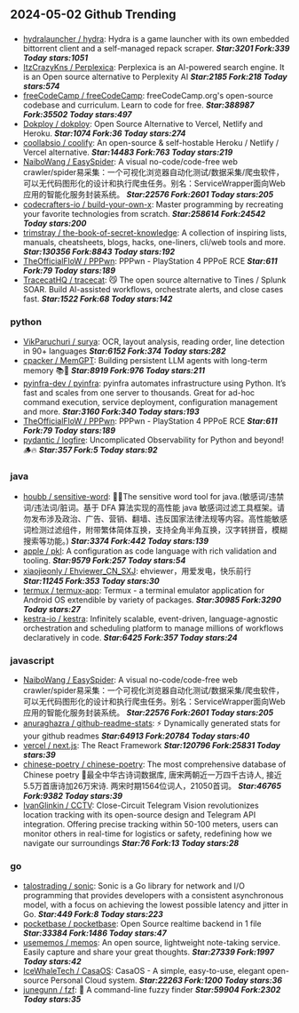 ## 2024-05-02 Github Trending

### 
* [hydralauncher / hydra](https://github.com/hydralauncher/hydra): Hydra is a game launcher with its own embedded bittorrent client and a self-managed repack scraper. ***Star:3201 Fork:339 Today stars:1051***
* [ItzCrazyKns / Perplexica](https://github.com/ItzCrazyKns/Perplexica): Perplexica is an AI-powered search engine. It is an Open source alternative to Perplexity AI ***Star:2185 Fork:218 Today stars:574***
* [freeCodeCamp / freeCodeCamp](https://github.com/freeCodeCamp/freeCodeCamp): freeCodeCamp.org's open-source codebase and curriculum. Learn to code for free. ***Star:388987 Fork:35502 Today stars:497***
* [Dokploy / dokploy](https://github.com/Dokploy/dokploy): Open Source Alternative to Vercel, Netlify and Heroku. ***Star:1074 Fork:36 Today stars:274***
* [coollabsio / coolify](https://github.com/coollabsio/coolify): An open-source & self-hostable Heroku / Netlify / Vercel alternative. ***Star:14483 Fork:763 Today stars:219***
* [NaiboWang / EasySpider](https://github.com/NaiboWang/EasySpider): A visual no-code/code-free web crawler/spider易采集：一个可视化浏览器自动化测试/数据采集/爬虫软件，可以无代码图形化的设计和执行爬虫任务。别名：ServiceWrapper面向Web应用的智能化服务封装系统。 ***Star:22576 Fork:2601 Today stars:205***
* [codecrafters-io / build-your-own-x](https://github.com/codecrafters-io/build-your-own-x): Master programming by recreating your favorite technologies from scratch. ***Star:258614 Fork:24542 Today stars:200***
* [trimstray / the-book-of-secret-knowledge](https://github.com/trimstray/the-book-of-secret-knowledge): A collection of inspiring lists, manuals, cheatsheets, blogs, hacks, one-liners, cli/web tools and more. ***Star:130356 Fork:8843 Today stars:192***
* [TheOfficialFloW / PPPwn](https://github.com/TheOfficialFloW/PPPwn): PPPwn - PlayStation 4 PPPoE RCE ***Star:611 Fork:79 Today stars:189***
* [TracecatHQ / tracecat](https://github.com/TracecatHQ/tracecat): 😼 The open source alternative to Tines / Splunk SOAR. Build AI-assisted workflows, orchestrate alerts, and close cases fast. ***Star:1522 Fork:68 Today stars:142***

### python
* [VikParuchuri / surya](https://github.com/VikParuchuri/surya): OCR, layout analysis, reading order, line detection in 90+ languages ***Star:6152 Fork:374 Today stars:282***
* [cpacker / MemGPT](https://github.com/cpacker/MemGPT): Building persistent LLM agents with long-term memory 📚🦙 ***Star:8919 Fork:976 Today stars:211***
* [pyinfra-dev / pyinfra](https://github.com/pyinfra-dev/pyinfra): pyinfra automates infrastructure using Python. It’s fast and scales from one server to thousands. Great for ad-hoc command execution, service deployment, configuration management and more. ***Star:3160 Fork:340 Today stars:193***
* [TheOfficialFloW / PPPwn](https://github.com/TheOfficialFloW/PPPwn): PPPwn - PlayStation 4 PPPoE RCE ***Star:611 Fork:79 Today stars:189***
* [pydantic / logfire](https://github.com/pydantic/logfire): Uncomplicated Observability for Python and beyond! 🪵🔥 ***Star:357 Fork:5 Today stars:92***

### java
* [houbb / sensitive-word](https://github.com/houbb/sensitive-word): 👮‍♂️The sensitive word tool for java.(敏感词/违禁词/违法词/脏词。基于 DFA 算法实现的高性能 java 敏感词过滤工具框架。请勿发布涉及政治、广告、营销、翻墙、违反国家法律法规等内容。高性能敏感词检测过滤组件，附带繁体简体互换，支持全角半角互换，汉字转拼音，模糊搜索等功能。) ***Star:3374 Fork:442 Today stars:139***
* [apple / pkl](https://github.com/apple/pkl): A configuration as code language with rich validation and tooling. ***Star:9579 Fork:257 Today stars:54***
* [xiaojieonly / Ehviewer_CN_SXJ](https://github.com/xiaojieonly/Ehviewer_CN_SXJ): ehviewer，用爱发电，快乐前行 ***Star:11245 Fork:353 Today stars:30***
* [termux / termux-app](https://github.com/termux/termux-app): Termux - a terminal emulator application for Android OS extendible by variety of packages. ***Star:30985 Fork:3290 Today stars:27***
* [kestra-io / kestra](https://github.com/kestra-io/kestra): Infinitely scalable, event-driven, language-agnostic orchestration and scheduling platform to manage millions of workflows declaratively in code. ***Star:6425 Fork:357 Today stars:24***

### javascript
* [NaiboWang / EasySpider](https://github.com/NaiboWang/EasySpider): A visual no-code/code-free web crawler/spider易采集：一个可视化浏览器自动化测试/数据采集/爬虫软件，可以无代码图形化的设计和执行爬虫任务。别名：ServiceWrapper面向Web应用的智能化服务封装系统。 ***Star:22576 Fork:2601 Today stars:205***
* [anuraghazra / github-readme-stats](https://github.com/anuraghazra/github-readme-stats): ⚡ Dynamically generated stats for your github readmes ***Star:64913 Fork:20784 Today stars:40***
* [vercel / next.js](https://github.com/vercel/next.js): The React Framework ***Star:120796 Fork:25831 Today stars:39***
* [chinese-poetry / chinese-poetry](https://github.com/chinese-poetry/chinese-poetry): The most comprehensive database of Chinese poetry 🧶最全中华古诗词数据库, 唐宋两朝近一万四千古诗人, 接近5.5万首唐诗加26万宋诗. 两宋时期1564位词人，21050首词。 ***Star:46765 Fork:9382 Today stars:39***
* [IvanGlinkin / CCTV](https://github.com/IvanGlinkin/CCTV): Close-Circuit Telegram Vision revolutionizes location tracking with its open-source design and Telegram API integration. Offering precise tracking within 50-100 meters, users can monitor others in real-time for logistics or safety, redefining how we navigate our surroundings ***Star:76 Fork:13 Today stars:28***

### go
* [talostrading / sonic](https://github.com/talostrading/sonic): Sonic is a Go library for network and I/O programming that provides developers with a consistent asynchronous model, with a focus on achieving the lowest possible latency and jitter in Go. ***Star:449 Fork:8 Today stars:223***
* [pocketbase / pocketbase](https://github.com/pocketbase/pocketbase): Open Source realtime backend in 1 file ***Star:33384 Fork:1486 Today stars:47***
* [usememos / memos](https://github.com/usememos/memos): An open source, lightweight note-taking service. Easily capture and share your great thoughts. ***Star:27339 Fork:1997 Today stars:42***
* [IceWhaleTech / CasaOS](https://github.com/IceWhaleTech/CasaOS): CasaOS - A simple, easy-to-use, elegant open-source Personal Cloud system. ***Star:22263 Fork:1200 Today stars:36***
* [junegunn / fzf](https://github.com/junegunn/fzf): 🌸 A command-line fuzzy finder ***Star:59904 Fork:2302 Today stars:35***
